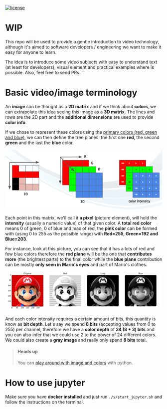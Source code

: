 [![license](https://img.shields.io/badge/license-BSD--3--Clause-blue.svg)](https://img.shields.io/badge/license-BSD--3--Clause-blue.svg)

# WIP

This repo will be used to provide a gentle introduction to video technology, although it's aimed to software developers / engineering we want to make it easy for anyone to learn.

The idea is to introduce some video subjects with easy to understand text (at least for developers), visual element and practical examples where is possible. Also, feel free to send PRs.

# Basic video/image terminology

An **image** can be thought as a **2D matrix** and if we think about **colors**, we can extrapolate this idea seeing this image as a **3D matrix**. The lines and rows are the 2D part and the **additional dimensions** are used to provide **color info**.

If we chose to represent these colors using the [primary colors (red, green and blue)](https://en.wikipedia.org/wiki/Primary_color), we can then define the tree planes: the first one **red**, the second **green** and the last the **blue** color.

![an image is a 3d matrix RGB](/i/image_3d_matrix_rgb.png "An image is a 3D matrix")

Each point in this matrix, we'll call it **a pixel** (picture element), will hold the **intensity** (usually a numeric value) of that given color. A **total red color** means 0 of green, 0 of blue and max of red, the **pink color** can be formed with (using 0 to 255 as the possible range) with **Red=255, Green=192 and Blue=203**.

For instance, look at this picture, you can see that it has a lots of red and few blue colors therefore the **red plane** will be the one that **contributes more** (the brightest parts) to the final color while the **blue plane** contribution can be mostly **only seen in Mario's eyes** and part of Mario's clothes.

![RGB channels intensity](/i/rgb_channels_intensity.png "RGB channels intensity")

And each color intensity requires a certain amount of bits, this quantity is know as **bit depth**. Let's say we spend **8 bits** (accepting values from 0 to 255) per channel, therefore we have a **color depth** of **24 (8 * 3) bits** and you can also infer that we could use 2 to the power of 24 different colors. We could also create a **gray image** and really only spend **8 bits** total.

> #### Heads up
> You can [play around with image and colors](/image_as_3d_array.ipynb) with python.



# How to use jupyter

Make sure you have **docker installed** and just run `./s/start_jupyter.sh` and follow the instructions on the terminal.

